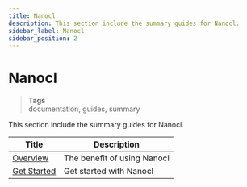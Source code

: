 ```yaml
---
title: Nanocl
description: This section include the summary guides for Nanocl.
sidebar_label: Nanocl
sidebar_position: 2
---
```


# Nanocl

> **Tags** <br />
> documentation, guides, summary

This section include the summary guides for Nanocl.

| Title      | Description |
| ----------- | ----------- |
| [Overview](/docs/guides/nanocl/overview)   | The benefit of using Nanocl     |
| [Get Started](/docs/guides/nanocl/get-started)   | Get started with Nanocl   |
